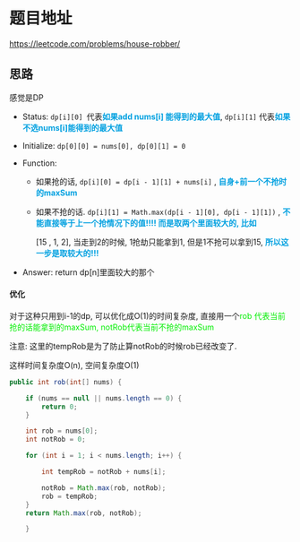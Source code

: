 # 题目地址

https://leetcode.com/problems/house-robber/



## 思路

感觉是DP

+ Status: `dp[i][0] `代表<font color = grape>**如果add nums[i] 能得到的最大值**</font>, `dp[i][1]` 代表<font color = grape>**如果不选nums[i]能得到的最大值**</font>

+ Initialize: `dp[0][0] = nums[0], dp[0][1] = 0`

+ Function:  

  + 如果抢的话, `dp[i][0] = dp[i - 1][1] + nums[i]` , <font color = grape>**自身+前一个不抢时的maxSum**</font>  

  + 如果不抢的话. `dp[i][1] = Math.max(dp[i - 1][0], dp[i - 1][1])` , <font color = grape>**不能直接等于上一个抢情况下的值!!!! 而是取两个里面较大的, 比如**</font> 

    [15 , 1, 2], 当走到2的时候, 1抢劫只能拿到1, 但是1不抢可以拿到15, <font color = grape>**所以这一步是取较大的!!!**</font>

+ Answer: return dp[n]里面较大的那个

#### 优化

对于这种只用到i-1的dp, 可以优化成O(1)的时间复杂度, 直接用一个<font color = gree>rob 代表当前抢的话能拿到的maxSum, notRob代表当前不抢的maxSum</font> 

注意: 这里的tempRob是为了防止算notRob的时候rob已经改变了.

这样时间复杂度O(n), 空间复杂度O(1)

```java
public int rob(int[] nums) {

    if (nums == null || nums.length == 0) {
        return 0;
    } 

    int rob = nums[0];
    int notRob = 0;

    for (int i = 1; i < nums.length; i++) {

        int tempRob = notRob + nums[i];

        notRob = Math.max(rob, notRob);
        rob = tempRob;
    }
    return Math.max(rob, notRob);

    }
```

